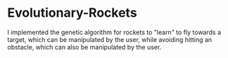 # Evolutionary-Rockets
I implemented the genetic algorithm for rockets to "learn" to fly towards a target, which can be manipulated by the user, while avoiding hitting an obstacle, which can also be manipulated by the user.
